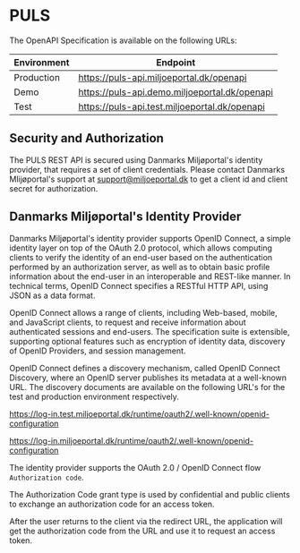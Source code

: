 # PULS
The OpenAPI Specification is available on the following URLs:

| Environment | Endpoint |
| --- | --- |
| Production | https://puls-api.miljoeportal.dk/openapi |
| Demo | https://puls-api.demo.miljoeportal.dk/openapi |
| Test | https://puls-api.test.miljoeportal.dk/openapi |

## Security and Authorization

The PULS REST API is secured using Danmarks Miljøportal's identity provider, that requires a set of client credentials. Please contact Danmarks Mlijøportal's support at support@miljoeportal.dk to get a client id and client secret for authorization.

## Danmarks Miljøportal's Identity Provider
Danmarks Miljøportal's identity provider supports OpenID Connect, a simple identity layer on top of the OAuth 2.0 protocol, which allows computing clients to verify the identity of an end-user based on the authentication performed by an authorization server, as well as to obtain basic profile information about the end-user in an interoperable and REST-like manner. In technical terms, OpenID Connect specifies a RESTful HTTP API, using JSON as a data format.

OpenID Connect allows a range of clients, including Web-based, mobile, and JavaScript clients, to request and receive information about authenticated sessions and end-users. The specification suite is extensible, supporting optional features such as encryption of identity data, discovery of OpenID Providers, and session management.

OpenID Connect defines a discovery mechanism, called OpenID Connect Discovery, where an OpenID server publishes its metadata at a well-known URL. The discovery documents are available on the following URL's for the test and production environment respectively.

https://log-in.test.miljoeportal.dk/runtime/oauth2/.well-known/openid-configuration

https://log-in.miljoeportal.dk/runtime/oauth2/.well-known/openid-configuration


The identity provider supports the OAuth 2.0 / OpenID Connect flow ``Authorization code``.

The Authorization Code grant type is used by confidential and public clients to exchange an authorization code for an access token.

After the user returns to the client via the redirect URL, the application will get the authorization code from the URL and use it to request an access token.
